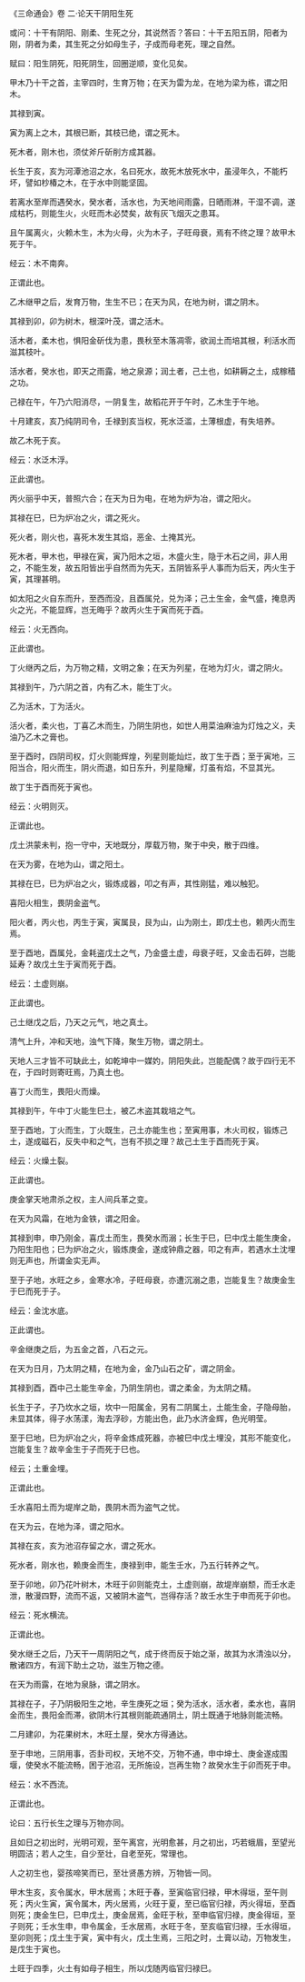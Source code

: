 《三命通会》卷 二·论天干阴阳生死

或问：十干有阴阳、刚柔、生死之分，其说然否？答曰：十干五阳五阴，阳者为刚，阴者为柔，其生死之分如母生子，子成而母老死，理之自然。

赋曰：阳生阴死，阳死阴生，回圈逆顺，变化见矣。

甲木乃十干之首，主宰四时，生育万物；在天为雷为龙，在地为梁为栋，谓之阳木。

其禄到寅。

寅为离上之木，其根已断，其枝已绝，谓之死木。

死木者，刚木也，须仗斧斤斫削方成其器。

长生于亥，亥为河潭池沼之水，名曰死水，故死木放死水中，虽浸年久，不能朽坏，譬如杪椿之木，在于水中则能坚固。

若离水至岸而遇癸水，癸水者，活水也，为天地间雨露，日晒雨淋，干湿不调，遂成枯朽，则能生火，火旺而木必焚矣，故有灰飞烟灭之患耳。

且午属离火，火赖木生，木为火母，火为木子，子旺母衰，焉有不终之理？故甲木死于午。

经云：木不南奔。

正谓此也。

乙木继甲之后，发育万物，生生不已；在天为风，在地为树，谓之阴木。

其禄到卯，卯为树木，根深叶茂，谓之活木。

活木者，柔木也，惧阳金斫伐为患，畏秋至木落凋零，欲润土而培其根，利活水而滋其枝叶。

活水者，癸水也，即天之雨露，地之泉源；润土者，己土也，如耕耨之土，成稼穑之功。

己禄在午，午乃六阳消尽，一阴复生，故稻花开于午时，乙木生于午地。

十月建亥，亥乃纯阴司令，壬禄到亥当权，死水泛滥，土薄根虚，有失培养。

故乙木死于亥。

经云：水泛木浮。

正此谓也。

丙火丽乎中天，普照六合；在天为日为电，在地为炉为冶，谓之阳火。

其禄在巳，巳为炉冶之火，谓之死火。

死火者，刚火也，喜死木发生其焰，恶金、土掩其光。

死木者，甲木也，甲禄在寅，寅乃阳木之垣，木盛火生，隐于木石之间，非人用之，不能生发，故五阳皆出乎自然而为先天，五阴皆系乎人事而为后天，丙火生于寅，其理甚明。

如太阳之火自东而升，至西而没，且酉属兑，兑为泽；己土生金，金气盛，掩息丙火之光，不能显辉，岂无晦乎？故丙火生于寅而死于酉。

经云：火无西向。

正此谓也。

丁火继丙之后，为万物之精，文明之象；在天为列星，在地为灯火，谓之阴火。

其禄到午，乃六阴之首，内有乙木，能生丁火。

乙为活木，丁为活火。

活火者，柔火也，丁喜乙木而生，乃阴生阴也，如世人用菜油麻油为灯烛之义，夫油乃乙木之膏也。

至于酉时，四阴司权，灯火则能辉煌，列星则能灿烂，故丁生于酉；至于寅地，三阳当合，阳火而生，阴火而退，如日东升，列星隐耀，灯虽有焰，不显其光。

故丁生于酉而死于寅也。

经云：火明则灭。

正谓此也。

戊土洪蒙未判，抱一守中，天地既分，厚载万物，聚于中央，散于四维。

在天为雾，在地为山，谓之阳土。

其禄在巳，巳为炉冶之火，锻炼成器，叩之有声，其性刚猛，难以触犯。

喜阳火相生，畏阴金盗气。

阳火者，丙火也，丙生于寅，寅属艮，艮为山，山为刚土，即戊土也，赖丙火而生焉。

至于酉地，酉属兑，金耗盗戊土之气，乃金盛土虚，母衰子旺，又金击石碎，岂能延寿？故戊土生于寅而死于酉。

经云：土虚则崩。

正此谓也。

己土继戊之后，乃天之元气，地之真土。

清气上升，冲和天地，浊气下降，聚生万物，谓之阴土。

天地人三才皆不可缺此土，如乾坤中一媒妁，阴阳失此，岂能配偶？故于四行无不在，于四时则寄旺焉，乃真土也。

喜丁火而生，畏阳火而燥。

其禄到午，午中丁火能生巳土，被乙木盗其栽培之气。

至于酉地，丁火而生，丁火既生，己土亦能生也；至寅用事，木火司权，锻炼己土，遂成磁石，反失中和之气，岂有不损之理？故己土生于酉而死于寅。

经云：火燥土裂。

正此谓也。

庚金掌天地肃杀之权，主人间兵革之变。

在天为风霜，在地为金铁，谓之阳金。

其禄到申，申乃刚金，喜戊土而生，畏癸水而溺；长生于巳，巳中戊土能生庚金，乃阳生阳也；巳为炉冶之火，锻炼庚金，遂成钟鼎之器，叩之有声，若遇水土沈埋则无声也，所谓金实无声。

至于子地，水旺之乡，金寒水冷，子旺母衰，亦遭沉溺之患，岂能复生？故庚金生于巳而死于子。

经云：金沈水底。

正此谓也。

辛金继庚之后，为五金之首，八石之元。

在天为日月，乃太阴之精，在地为金，金乃山石之矿，谓之阴金。

其禄到酉，酉中己土能生辛金，乃阴生阴也，谓之柔金，为太阴之精。

长生于子，子乃坎水之垣，坎中一阳属金，另有二阴属土，土能生金，子隐母胎，未显其体，得子水荡漾，淘去浮砂，方能出色，此乃水济金辉，色光明莹。

至于巳地，巳为炉冶之火，将辛金炼成死器，亦被巳中戊土埋没，其形不能变化，岂能复生？故辛金生于子而死于巳也。

经云；土重金埋。

正谓此也。

壬水喜阳土而为堤岸之助，畏阴木而为盗气之忧。

在天为云，在地为泽，谓之阳水。

其禄在亥，亥为池沼存留之水，谓之死水。

死水者，刚水也，赖庚金而生，庚禄到申，能生壬水，乃五行转养之气。

至于卯地，卯乃花叶树木，木旺于卯则能克土，土虚则崩，故堤岸崩颓，而壬水走泄，散漫四野，流而不返，又被阴木盗气，岂得存活？故壬水生于申而死于卯也。

经云：死水横流。

正谓此也。

癸水继壬之后，乃天干一周阴阳之气，成于终而反于始之渐，故其为水清浊以分，散诸四方，有润下助土之功，滋生万物之德。

在天为雨露，在地为泉脉，谓之阴水。

其禄在子，子乃阴极阳生之地，辛生庚死之垣；癸为活水，活水者，柔水也，喜阴金而生，畏阳金而滞，欲阴木行其根则能疏通阴土，阴土既通于地脉则能流畅。

二月建卯，为花果树木，木旺土屋，癸水方得通达。

至于申地，三阴用事，否卦司权，天地不交，万物不通，申中坤土、庚金遂成围堰，使癸水不能流畅，困于池沼，无所施设，岂再生物？故癸水生于卯而死于申。

经云：水不西流。

正谓此也。

论曰：五行长生之理与万物亦同。

且如日之初出时，光明可观，至午离宫，光明愈甚，月之初出，巧若蛾眉，至望光明圆洁；若人之生，自少至壮，自老至死，常理也。

人之初生也，婴孩啼笑而已，至壮贤愚方辨，万物皆一同。

甲木生亥，亥令属水，甲木居焉；木旺于春，至寅临官归禄，甲木得垣，至午则死；丙火生寅，寅令属木，丙火居焉，火旺于夏，至已临官归禄，丙火得垣，至酉则死；庚金生巳，巳申戊土，庚金居焉，金旺于秋，至申临官归禄，庚金得垣，至子则死；壬水生申，申令属金，壬水居焉，水旺于冬，至亥临官归禄，壬水得垣，至卯则死；戊土生于寅，寅中有火，戊土生焉，三阳之时，土膏以动，万物发生，是戊生于寅也。

土旺于四季，火土有如母子相生，所以戊随丙临官归禄巳。

